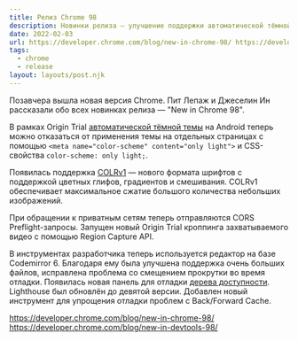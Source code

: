 ```yaml
---
title: Релиз Chrome 98
description: Новинки релиза — улучшение поддержки автоматической тёмной темы, добавление поддержки нового формата шрифтов COLRv1, отправка Preflight-запросов при обращении к приватным сетям, поддержка Region Capture API в Origin Trial и другое
date: 2022-02-03
url: https://developer.chrome.com/blog/new-in-chrome-98/ https://developer.chrome.com/blog/new-in-devtools-98/
tags:
  - chrome 
  - release
layout: layouts/post.njk
---
```

Позавчера вышла новая версия Chrome. Пит Лепаж и Джеселин Ин рассказали обо всех новинках релиза — "New in Chrome 98".

В рамках Origin Trial [автоматической тёмной темы](/posts/2021/10-october/26-auto-dark-theme/) на Android теперь можно отказаться от применения темы на отдельных страницах с помощью `<meta name="color-scheme" content="only light">` и CSS-свойства `color-scheme: only light;`.

Появилась поддержка [COLRv1](/posts/2022/01-january/14-colrv1-font-support-in-chrome/) — нового формата шрифтов c поддержкой цветных глифов, градиентов и смешивания. COLRv1 обеспечивает максимальное сжатие большого количества небольших изображений.

При обращении к приватным сетям теперь отправляются CORS Preflight-запросы. Запущен новый Origin Trial кроппинга захватываемого видео с помощью Region Capture API.

В инструментах разработчика теперь используется редактор на базе Codemirror 6. Благодаря ему была улучшена поддержка очень больших файлов, исправлена проблема со смещением прокрутки во время отладки. Появилась новая панель для отладки [дерева доступности](/posts/2022/01-january/18-full-accessibility-tree-in-chrome/). Lighthouse был обновлён до девятой версии. Добавлен новый инструмент для упрощения отладки проблем с Back/Forward Cache.

https://developer.chrome.com/blog/new-in-chrome-98/
https://developer.chrome.com/blog/new-in-devtools-98/
